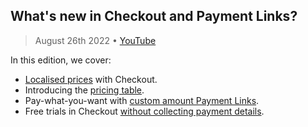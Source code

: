 ## What's new in Checkout and Payment Links?

> August 26th 2022 • [YouTube](https://youtube.com/watch?v=HNzzCVNC3HM)

In this edition, we cover:
* [Localised prices](https://stripe.com/docs/payments/checkout/present-local-currencies?platform=multi-currency-prices) with Checkout.
* Introducing the [pricing table](https://stripe.com/docs/payments/checkout/pricing-table).
* Pay-what-you-want with [custom amount Payment Links](https://stripe.com/docs/payment-links/create?pricing-model=customer-chooses).
* Free trials in Checkout [without collecting payment details](https://stripe.com/docs/payments/checkout/free-trials).
